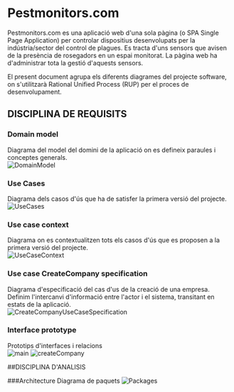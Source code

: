 # Pestmonitors.com

Pestmonitors.com es una aplicació web d'una sola pàgina (o SPA Single Page Application) per controlar dispositius desenvolupats per la indústria/sector del control de plagues. Es tracta d'uns sensors que avisen de la presència de rosegadors en un espai monitorat. La pàgina web ha d'administrar tota la gestió d'aquests sensors.</br>

El present document agrupa els diferents diagrames del projecte software, on s'utilitzarà Rational Unified Process (RUP) per el proces de desenvolupament.

## DISCIPLINA DE REQUISITS

### Domain model
Diagrama del model del domini de la aplicació on es defineix paraules i conceptes generals.</br>
![DomainModel](./docs/src/domainModel/domainModel.svg)

### Use Cases
Diagrama dels casos d'ús que ha de satisfer la primera versió del projecte.</br>
![UseCases](docs/src/useCaseView/useCases/useCases.svg)

### Use case context
Diagrama on es contextualitzen tots els casos d'ús que es proposen a la primera versió del projecte.</br>
![UseCaseContext](docs/src/useCaseView/context/useCaseContext.svg)

### Use case CreateCompany specification
Diagrama d'especificació del cas d'us de la creació de una empresa. Definim l'intercanvi d'informació entre l'actor i el sistema, transitant en estats de la aplicació.</br>
![CreateCompanyUseCaseSpecification](docs/src/useCaseView/specification/createCompany.svg)

### Interface prototype
Prototips d'interfaces i relacions</br>
![main](docs/src/useCaseView/propotype/main.svg)
![createCompany](docs/src/useCaseView/propotype/createCompany.svg)


##DISCIPLINA D'ANALISIS

###Architecture
Diagrama de paquets
![Packages](./docs/src/logicView/analysis/architecture/packages.svg)
